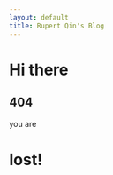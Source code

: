 ```yaml
---
layout: default
title: Rupert Qin's Blog
---
```

<h1>Hi there</h1>
<h2>404</h2>
you are <h1>lost!</h1>
